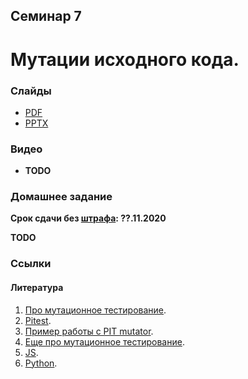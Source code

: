 Семинар 7
--

# Мутации исходного кода.

### Слайды

* [PDF](Seminar07.pdf)
* [PPTX](Seminar07.pptx)

### Видео

* __TODO__

### Домашнее задание

__Срок сдачи без [штрафа](../../grading.md): ??.11.2020__

__TODO__

### Ссылки

#### Литература

1. [Про мутационное тестирование](https://habr.com/ru/post/334394/).
1. [Pitest](https://pitest.org).
1. [Пример работы с PIT mutator](https://habr.com/ru/post/139337/).
1. [Еще про мутационное тестирование](http://getbug.ru/mutatsionnoe-testirovanie-na-prostom-primere/).
1. [JS](https://habr.com/ru/post/341094/).
1. [Python](https://habr.com/ru/company/vdsina/blog/512630/).
